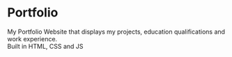 # Portfolio
My Portfolio Website that displays my projects, education qualifications and work experience.<br>
Built in HTML, CSS and JS
